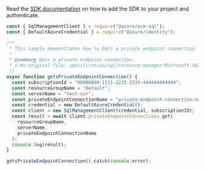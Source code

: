 Read the [SDK documentation](https://github.com/Azure/azure-sdk-for-js/blob/%40azure%2Farm-sql_9.0.1/sdk/sql/arm-sql/README.md) on how to add the SDK to your project and authenticate.

```javascript
const { SqlManagementClient } = require("@azure/arm-sql");
const { DefaultAzureCredential } = require("@azure/identity");

/**
 * This sample demonstrates how to Gets a private endpoint connection.
 *
 * @summary Gets a private endpoint connection.
 * x-ms-original-file: specification/sql/resource-manager/Microsoft.Sql/preview/2020-11-01-preview/examples/PrivateEndpointConnectionGet.json
 */
async function getsPrivateEndpointConnection() {
  const subscriptionId = "00000000-1111-2222-3333-444444444444";
  const resourceGroupName = "Default";
  const serverName = "test-svr";
  const privateEndpointConnectionName = "private-endpoint-connection-name";
  const credential = new DefaultAzureCredential();
  const client = new SqlManagementClient(credential, subscriptionId);
  const result = await client.privateEndpointConnections.get(
    resourceGroupName,
    serverName,
    privateEndpointConnectionName
  );
  console.log(result);
}

getsPrivateEndpointConnection().catch(console.error);
```
